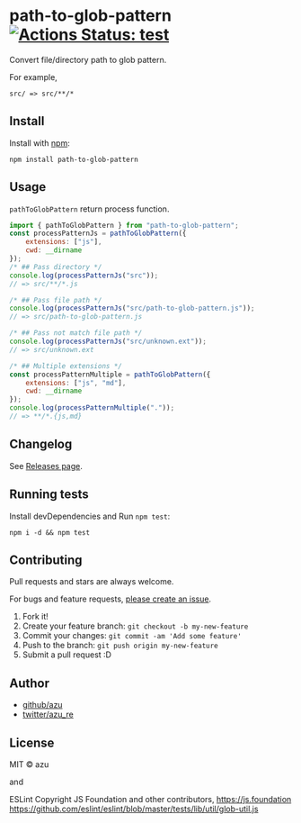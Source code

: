 # path-to-glob-pattern [![Actions Status: test](https://github.com/azu/path-to-glob-pattern/workflows/test/badge.svg)](https://github.com/azu/path-to-glob-pattern/actions?query=workflow%3A"test")

Convert file/directory path to glob pattern. 

For example, 

```
src/ => src/**/*
```

## Install

Install with [npm](https://www.npmjs.com/):

    npm install path-to-glob-pattern

## Usage

`pathToGlobPattern` return process function.

```js
import { pathToGlobPattern } from "path-to-glob-pattern";
const processPatternJs = pathToGlobPattern({
    extensions: ["js"],
    cwd: __dirname
});
/* ## Pass directory */
console.log(processPatternJs("src"));
// => src/**/*.js

/* ## Pass file path */
console.log(processPatternJs("src/path-to-glob-pattern.js"));
// => src/path-to-glob-pattern.js

/* ## Pass not match file path */
console.log(processPatternJs("src/unknown.ext"));
// => src/unknown.ext

/* ## Multiple extensions */
const processPatternMultiple = pathToGlobPattern({
    extensions: ["js", "md"],
    cwd: __dirname
});
console.log(processPatternMultiple("."));
// => **/*.{js,md}
````

## Changelog

See [Releases page](https://github.com/azu/path-to-glob-pattern/releases).

## Running tests

Install devDependencies and Run `npm test`:

    npm i -d && npm test

## Contributing

Pull requests and stars are always welcome.

For bugs and feature requests, [please create an issue](https://github.com/azu/path-to-glob-pattern/issues).

1. Fork it!
2. Create your feature branch: `git checkout -b my-new-feature`
3. Commit your changes: `git commit -am 'Add some feature'`
4. Push to the branch: `git push origin my-new-feature`
5. Submit a pull request :D

## Author

- [github/azu](https://github.com/azu)
- [twitter/azu_re](https://twitter.com/azu_re)

## License

MIT © azu

and 

ESLint
Copyright JS Foundation and other contributors, https://js.foundation
https://github.com/eslint/eslint/blob/master/tests/lib/util/glob-util.js

